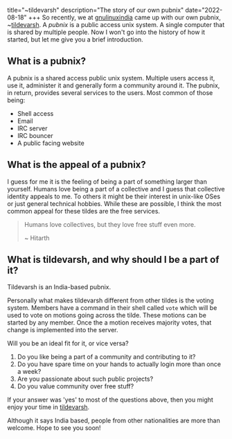 title="~tildevarsh"
description="The story of our own pubnix"
date="2022-08-18"
+++
So recently, we at [gnulinuxindia](https://gnulinuxindia.org) came up with our
own pubnix, ~[tildevarsh](https://tildevarsh.in). A *pubnix* is a public access unix system. A single computer that
is shared by multiple people. Now I won't go into the history of how it
started, but let me give you a brief introduction.

## What is a pubnix?
A pubnix is a shared access public unix system. Multiple users access it, use
it, administer it and generally form a community around it. The pubnix, in
return, provides several services to the users. Most common of those being:

- Shell access
- Email
- IRC server
- IRC bouncer
- A public facing website

## What is the appeal of a pubnix?
I guess for me it is the feeling of being a part of something larger than
yourself. Humans love being a part of a collective and I guess that collective
identity appeals to me. To others it might be their interest in unix-like OSes
or just general technical hobbies. While these are possible, I think the most
common appeal for these tildes are the free services. 

>Humans love collectives, but they love free stuff even more.
>
>~ Hitarth

## What is tildevarsh, and why should I be a part of it?
Tildevarsh is an India-based pubnix. 

Personally what makes tildevarsh different from other tildes is the voting
system. Members have a command in their shell called `vote` which will be used
to vote on motions going across the tilde. These motions can be started by any
member. Once the a motion receives majority votes, that change is implemented
into the server.

Will you be an ideal fit for it, or vice versa?

1. Do you like being a part of a community and contributing to it?
2. Do you have spare time on your hands to actually login more than once a week?
3. Are you passionate about such public projects?
4. Do you value community over free stuff?

If your answer was 'yes' to most of the questions above, then you might enjoy
your time in [tildevarsh](https://tildevarsh.in).

Although it says India based, people from other nationalities are more than welcome.
Hope to see you soon!
